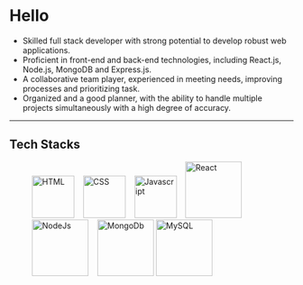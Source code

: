 # Hello

- Skilled full stack developer with strong potential to develop robust web applications.
- Proficient in front-end and back-end technologies, including React.js, Node.js, MongoDB and
  Express.js.
- A collaborative team player, experienced in meeting needs, improving processes and prioritizing
  task.
- Organized and a good planner, with the ability to handle multiple projects simultaneously with a
  high degree of accuracy.

---

## Tech Stacks

<figure>
    <span>
        <img src="https://encrypted-tbn0.gstatic.com/images?q=tbn:ANd9GcTsiWN6UfXWXQ7NoFgDRs9yB7FbhcmvjtAooTyIlTHnjVdoGNTKnqkzM2n86huwRMpBwN4&usqp=CAU"
         alt="HTML" style="width: 75px">
    </span> &nbsp;&nbsp;
    <span>
        <img src="https://encrypted-tbn0.gstatic.com/images?q=tbn:ANd9GcSJDwBd9LoQzBAZigXXxzQ0kKn6TwyrE0Y7Rg&s"
         alt="CSS" style="width: 75px">
    </span> &nbsp;&nbsp;
    <span>
        <img src="https://i.pinimg.com/736x/13/40/7c/13407c12f50f08d328800c3caef43f61.jpg"
         alt="Javascript" style="width: 75px">
    </span> &nbsp;&nbsp;
    <span>
        <img src="https://encrypted-tbn0.gstatic.com/images?q=tbn:ANd9GcSlGmKtrnxElpqw3AExKXPWWBulcwjlvDJa1Q&s"
         alt="React" style="width: 100px">
    </span> &nbsp;&nbsp;
    <span>
        <img src="https://i.pinimg.com/originals/79/c5/1d/79c51d0e3a3f60b504da6bcc20ab1afc.jpg"
         alt="NodeJs" style="width: 100px">
    </span> &nbsp;&nbsp;
    <span>
        <img src="https://mma.prnewswire.com/media/384058/MongoDB_Logo.jpg?p=facebook"
         alt="MongoDb" style="width: 100px">
    </span>
    <span>
        <img src="https://pbs.twimg.com/profile_images/1255113654049128448/J5Yt92WW_400x400.png"
         alt="MySQL" style="width: 100px">
    </span>
</figure>
